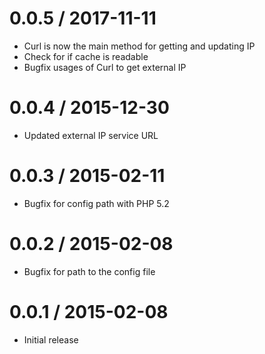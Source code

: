 # 0.0.5 / 2017-11-11
 * Curl is now the main method for getting and updating IP
 * Check for if cache is readable
 * Bugfix usages of Curl to get external IP

# 0.0.4 / 2015-12-30
 * Updated external IP service URL

# 0.0.3 / 2015-02-11
 * Bugfix for config path with PHP 5.2 

# 0.0.2 / 2015-02-08
 * Bugfix for path to the config file

# 0.0.1 / 2015-02-08
 * Initial release